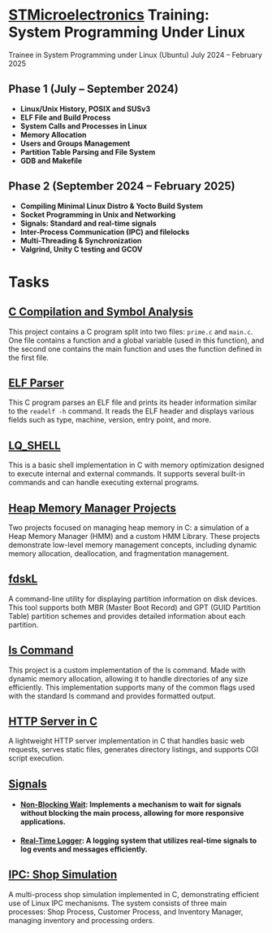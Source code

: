 # [STMicroelectronics](https://github.com/STMicroelectronics) Training: System Programming Under Linux

Trainee in System Programming under Linux (Ubuntu)
July 2024 – February 2025

## Phase 1 (July – September 2024)
- **Linux/Unix History, POSIX and SUSv3**
- **ELF File and Build Process**
- **System Calls and Processes in Linux**
- **Memory Allocation**
- **Users and Groups Management**
- **Partition Table Parsing and File System**
- **GDB and Makefile**

## Phase 2 (September 2024 – February 2025)
- **Compiling Minimal Linux Distro & Yocto Build System**
- **Socket Programming in Unix and Networking**
- **Signals: Standard and real-time signals**
- **Inter-Process Communication (IPC) and filelocks**
- **Multi-Threading & Synchronization**
- **Valgrind, Unity C testing and GCOV**

# Tasks

## [C Compilation and Symbol Analysis](C_Compilation_and_Symbol_Analysis)
This project contains a C program split into two files: `prime.c` and `main.c`. One file contains a function and a global variable (used in this function), and the second one contains the main function and uses the function defined in the first file.

## [ELF Parser](Elf_parser)
This C program parses an ELF file and prints its header information similar to the `readelf -h` command. It reads the ELF header and displays various fields such as type, machine, version, entry point, and more.

## [LQ_SHELL](LQ_SHELL)

This is a basic shell implementation in C with memory optimization designed to execute internal and external commands. It supports several built-in commands and can handle executing external programs.

## [Heap Memory Manager Projects](https://github.com/Belal0066/Heap-Memory-Manager/blob/main/README.md)

Two projects focused on managing heap memory in C: a simulation of a Heap Memory Manager (HMM) and a custom HMM Library. These projects demonstrate low-level memory management concepts, including dynamic memory allocation, deallocation, and fragmentation management.

## [fdskL](fdisk_l)

A command-line utility for displaying partition information on disk devices. This tool supports both MBR (Master Boot Record) and GPT (GUID Partition Table) partition schemes and provides detailed information about each partition.

## [ls Command](ls_cmd)
This project is a custom implementation of the ls command. Made with dynamic memory allocation, allowing it to handle directories of any size efficiently. This implementation supports many of the common flags used with the standard ls command and provides formatted output.

## [HTTP Server in C](https://github.com/Belal0066/HTTP_server_C)
A lightweight HTTP server implementation in C that handles basic web requests, serves static files, generates directory listings, and supports CGI script execution.

## [Signals](Signals)
- #### [Non-Blocking Wait](Signals/Non-Blocking_Wait): Implements a mechanism to wait for signals without blocking the main process, allowing for more responsive applications.
- #### [Real-Time Logger](Signals/real-time_logger): A logging system that utilizes real-time signals to log events and messages efficiently.


## [IPC: Shop Simulation](IPC)
A multi-process shop simulation implemented in C, demonstrating efficient use of Linux IPC mechanisms. The system consists of three main processes: Shop Process, Customer Process, and Inventory Manager, managing inventory and processing orders.
